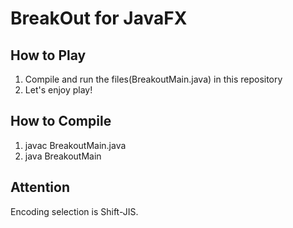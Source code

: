 BreakOut for JavaFX
====

## How to Play
1. Compile and run the files(BreakoutMain.java) in this repository
2. Let's enjoy play!

## How to Compile
1. javac BreakoutMain.java
2. java BreakoutMain

## Attention
Encoding selection is Shift-JIS.
